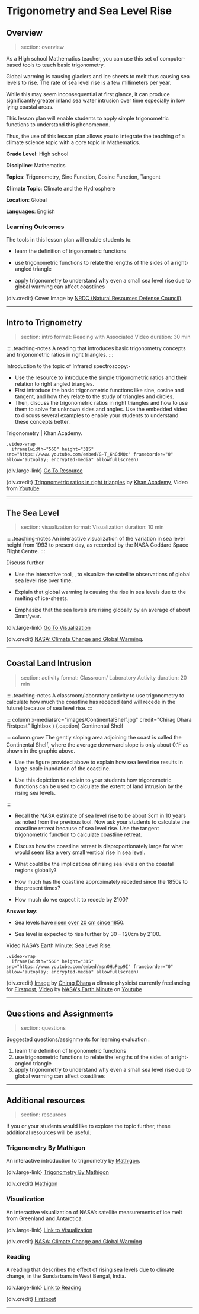 # Trigonometry and Sea Level Rise

## Overview
> section: overview

As a High school Mathematics teacher, you can use this set of computer-based tools to teach basic trigonometry.

Global warming is causing glaciers and ice sheets to melt thus causing sea levels to rise. The rate of sea level rise is a few millimeters per year. 

While this may seem inconsequential at first glance, it can produce significantly greater inland sea water intrusion over time especially in low lying coastal areas. 

This lesson plan will enable students to apply simple trigonometric functions to understand this phenomenon. 

Thus, the use of this lesson plan allows you to integrate the teaching of a climate science topic with a core topic in Mathematics.


__Grade Level__: High school  

__Discipline__: Mathematics

__Topics__: Trigonometry, Sine Function, Cosine Function, Tangent

__Climate Topic__: Climate and the Hydrosphere

__Location__: Global  

__Languages__: English  


### Learning Outcomes

The tools in this lesson plan will enable students to: 

*	learn the definition of trigonometric functions

*	use trigonometric functions to relate the lengths of the sides of a right-angled triangle

*	apply trigonometry to understand why even a small sea level rise due to global warming can affect coastlines

{div.credit} Cover Image by [NRDC (Natural Resources Defense Council)](https://www.nrdc.org/about "NRDC (Natural Resources Defense Council)").

---

## Intro to Trignometry
> section: intro
> format: Reading with Associated Video
> duration: 30 min

::: .teaching-notes
A reading that introduces basic trigonometry concepts and trigonometric ratios in right triangles.
:::

Introduction to the topic of Infrared spectroscopy:-

* Use the resource to introduce the simple trigonometric ratios and their relation to right angled triangles.
* First introduce the basic trigonometric functions like sine, cosine and tangent, and how they relate to the study of triangles and circles.
* Then, discuss the trigonometric ratios in right triangles and how to use them to solve for unknown sides and angles. Use the embedded video to discuss several examples to enable your students to understand these concepts better.

Trigonometry | Khan Academy.

    .video-wrap
      iframe(width="560" height="315" src="https://www.youtube.com/embed/G-T_6hCdMQc" frameborder="0" allow="autoplay; encrypted-media" allowfullscreen)

{div.large-link} [Go To Resource](https://www.khanacademy.org/math/trigonometry/trigonometry-right-triangles/intro-to-the-trig-ratios/a/finding-trig-ratios-in-right-triangles?modal=1 "Trigonometric ratios in right triangles by Khan Academy")

{div.credit} [Trigonometric ratios in right triangles](https://www.khanacademy.org/math/trigonometry/trigonometry-right-triangles/intro-to-the-trig-ratios/a/finding-trig-ratios-in-right-triangles?modal=1 "Trigonometric ratios in right triangles") by [Khan Academy](https://www.khanacademy.org/ "Khan Academy"), Video from [Youtube](https://youtu.be "Youtube")

---

## The Sea Level
> section: visualization
> format: Visualization
> duration: 10 min

::: .teaching-notes
An interactive visualization of the variation in sea level height from 1993 to present day, as recorded by the NASA Goddard Space Flight Centre.
:::

Discuss further

* Use the interactive tool, , to visualize the satellite observations of global sea level rise over time.

* Explain that global warming is causing the rise in sea levels due to the melting of ice-sheets.

* Emphasize that the sea levels are rising globally by an average of about 3mm/year.

{div.large-link} [Go To Visualization](https://climate.nasa.gov/vital-signs/sea-level/ "Sea Level by NASA")

{div.credit} [NASA: Climate Change and Global Warming](https://climate.nasa.gov/).

---

## Coastal Land Intrusion
> section: activity
> format: Classroom/ Laboratory Activity
> duration: 20 min

::: .teaching-notes
A classroom/laboratory activity to use trigonometry to calculate how much the coastline has receded (and will recede in the future) because of sea level rise.
:::

::: column
	x-media(src="images/ContinentalShelf.jpg" credit="Chirag Dhara Firstpost" lightbox )
{.caption} Continental Shelf

::: column.grow
The gently sloping area adjoining the coast is called the Continental Shelf, where the average downward slope is only about 0.1<sup>o</sup> as shown in the graphic above. 

* Use the figure provided above to explain how sea level rise results in large-scale inundation of the coastline.


* Use this depiction to explain to your students how trigonometric functions can be used to calculate the extent of land intrusion by the rising sea levels.

:::

* Recall the NASA estimate of sea level rise to be about 3cm in 10 years as noted from the previous tool. Now ask your students to calculate the coastline retreat because of sea level rise. Use the tangent trigonometric function to calculate coastline retreat.

* Discuss how the coastline retreat is disproportionately large for what would seem like a very small vertical rise in sea level.

* What could be the implications of rising sea levels on the coastal regions globally?

* How much has the coastline approximately receded since the 1850s to the present times?

* How much do we expect it to recede by 2100?


**Answer key**: 

* Sea levels have [risen over 20 cm since 1850](https://climate.nasa.gov/vital-signs/sea-level/ "Sea Level by NASA: Climate Change and Global Warming"). 

* Sea level is expected to rise further by 30 – 120cm by 2100.

Video NASA’s Earth Minute: Sea Level Rise.

    .video-wrap
      iframe(width="560" height="315" src="https://www.youtube.com/embed/msnOHuPep9I" frameborder="0" allow="autoplay; encrypted-media" allowfullscreen)



{div.credit} [Image](https://images.firstpost.com/wp-content/uploads/2019/02/Info.jpg "Image on Continental Shelf") by [Chirag Dhara](https://www.firstpost.com/author/chiragd "Chirag Dhara Firstpost") a climate physicist currently freelancing for [Firstpost](https://www.firstpost.com/ "FirstPost"), [Video](https://youtu.be/msnOHuPep9I "Sea Level Rise") by [NASA's Earth Minute](https://www.youtube.com/channel/UCP_hZt43bbGGf9ah6ATOvEg?feature=emb_ch_name_ex "NASA's Earth Minute Youtube Channel") on [Youtube](https://youtu.be "Youtube")

---

## Questions and Assignments
> section: questions

Suggested questions/assignments for learning evaluation :

1. learn the definition of trigonometric functions
2. use trigonometric functions to relate the lengths of the sides of a right-angled triangle
3. apply trigonometry to understand why even a small sea level rise due to global warming can affect coastlines

---

## Additional resources
> section: resources

If you or your students would like to explore the topic further, these additional resources will be useful.

### Trigonometry By Mathigon
An interactive introduction to trignometry by [Mathigon](https://mathigon.org/).

{div.large-link} [Trigonometry By Mathigon](https://mathigon.org/course/triangles/trigonometry)

{div.credit} [Mathigon](https://mathigon.org/)


### **Visualization** 
An interactive visualization of NASA’s satellite measurements of ice melt from Greenland and Antarctica.

{div.large-link} [Link to Visualization](https://climate.nasa.gov/vital-signs/ice-sheets/ "Ice mass measurement by NASA's GRACE satellites") 

{div.credit} [NASA: Climate Change and Global Warming](https://climate.nasa.gov/ "NASA: Climate Change and Global Warming")


### **Reading** 
A reading that describes the effect of rising sea levels due to climate change, in the Sundarbans in West Bengal, India.

{div.large-link} [Link to Reading](https://www.firstpost.com/india/west-bengals-climate-change-conundrum-part-iii-extraordinarily-rapid-sea-level-rise-in-sundarbans-turns-families-into-refugees-6120781.html "West Bengal's climate change conundrum Part III: Extraordinarily rapid sea-level rise in Sundarbans turns families into refugees")

{div.credit} [Firstpost](https://www.firstpost.com/ "FirstPost")


---